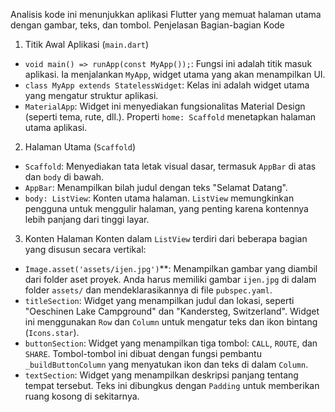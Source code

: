 Analisis kode ini menunjukkan aplikasi Flutter yang memuat halaman utama dengan gambar, teks, dan tombol.
Penjelasan Bagian-bagian Kode

1. Titik Awal Aplikasi (`main.dart`)
* `void main() => runApp(const MyApp());`: Fungsi ini adalah titik masuk aplikasi. Ia menjalankan `MyApp`, widget utama yang akan menampilkan UI.
* `class MyApp extends StatelessWidget`: Kelas ini adalah widget utama yang mengatur struktur aplikasi.
* `MaterialApp`: Widget ini menyediakan fungsionalitas Material Design (seperti tema, rute, dll.). Properti `home: Scaffold` menetapkan halaman utama aplikasi.

2. Halaman Utama (`Scaffold`)
* `Scaffold`: Menyediakan tata letak visual dasar, termasuk `AppBar` di atas dan `body` di bawah.
* `AppBar`: Menampilkan bilah judul dengan teks "Selamat Datang".
* `body: ListView`: Konten utama halaman. `ListView` memungkinkan pengguna untuk menggulir halaman, yang penting karena kontennya lebih panjang dari tinggi layar.

3. Konten Halaman
Konten dalam `ListView` terdiri dari beberapa bagian yang disusun secara vertikal:

* `Image.asset('assets/ijen.jpg')`**: Menampilkan gambar yang diambil dari folder aset proyek. Anda harus memiliki gambar `ijen.jpg` di dalam folder `assets/` dan mendeklarasikannya di file `pubspec.yaml`.
* `titleSection`: Widget yang menampilkan judul dan lokasi, seperti "Oeschinen Lake Campground" dan "Kandersteg, Switzerland". Widget ini menggunakan `Row` dan `Column` untuk mengatur teks dan ikon bintang (`Icons.star`).
* `buttonSection`: Widget yang menampilkan tiga tombol: `CALL`, `ROUTE`, dan `SHARE`. Tombol-tombol ini dibuat dengan fungsi pembantu `_buildButtonColumn` yang menyatukan ikon dan teks di dalam `Column`.
* `textSection`: Widget yang menampilkan deskripsi panjang tentang tempat tersebut. Teks ini dibungkus dengan `Padding` untuk memberikan ruang kosong di sekitarnya.
